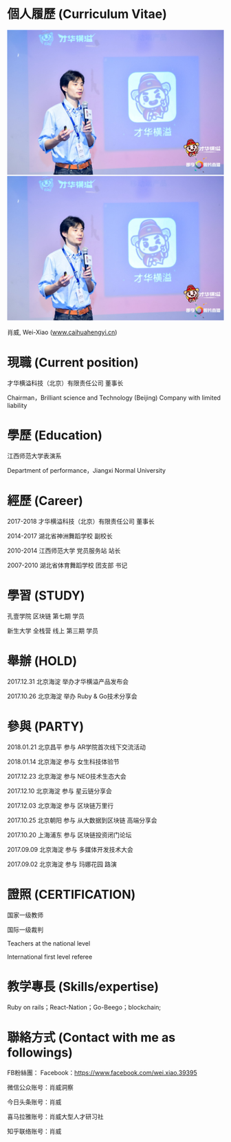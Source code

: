 # 個人履歷 (Curriculum Vitae)


![](images/YAN-JIANG.jpg)
[![](images/YAN-JIANG.jpg)](www.caihuahengyi.cn)

肖威, Wei-Xiao
(www.caihuahengyi.cn)

# 現職 (Current position)
才华横溢科技（北京）有限责任公司 董事长

Chairman，Brilliant science and Technology (Beijing) Company with limited liability


# 學歷 (Education)
江西师范大学表演系

Department of performance，Jiangxi Normal University

# 經歷 (Career)
2017-2018 才华横溢科技（北京）有限责任公司 董事长

2014-2017 湖北省神洲舞蹈学校 副校长

2010-2014 江西师范大学 党员服务站 站长

2007-2010 湖北省体育舞蹈学校 团支部 书记

# 學習 (STUDY)

孔壹学院 区块链 第七期 学员

新生大学 全栈营 线上 第三期 学员

# 舉辦 (HOLD)

2017.12.31 北京海淀 举办才华横溢产品发布会

2017.10.26 北京海淀 举办 Ruby & Go技术分享会

# 參與 (PARTY)

2018.01.21 北京昌平 参与 AR学院首次线下交流活动

2018.01.14 北京海淀 参与 女生科技体验节

2017.12.23 北京海淀 参与 NEO技术生态大会

2017.12.10 北京海淀 参与 星云链分享会

2017.12.03 北京海淀 参与 区块链万里行

2017.10.25 北京朝阳 参与 从大数据到区块链 高端分享会

2017.10.20 上海浦东 参与 区块链投资闭门论坛

2017.09.09 北京海淀 参与 多媒体开发技术大会

2017.09.02 北京海淀 参与 玛娜花园 路演


# 證照 (CERTIFICATION)

国家一级教师

国际一级裁判

Teachers at the national level

International first level referee

# 教学專長 (Skills/expertise)

Ruby on rails；React-Nation；Go-Beego；blockchain;


# 聯絡方式 (Contact with me as followings)

FB粉絲團：
Facebook：https://www.facebook.com/wei.xiao.39395

微信公众账号：肖威洞察

今日头条账号：肖威

喜马拉雅账号：肖威大型人才研习社

知乎联络账号：肖威
